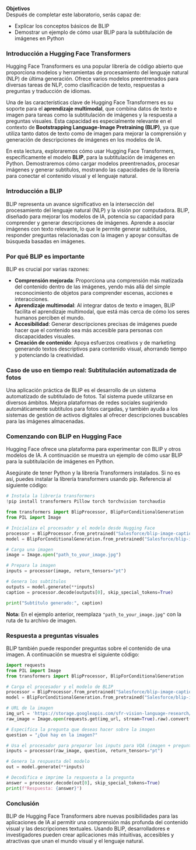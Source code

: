 
**Objetivos**  
Después de completar este laboratorio, serás capaz de:

- Explicar los conceptos básicos de BLIP
- Demostrar un ejemplo de cómo usar BLIP para la subtitulación de imágenes en Python

### **Introducción a Hugging Face Transformers**

Hugging Face Transformers es una popular librería de código abierto que proporciona modelos y herramientas de procesamiento del lenguaje natural (NLP) de última generación. Ofrece varios modelos preentrenados para diversas tareas de NLP, como clasificación de texto, respuestas a preguntas y traducción de idiomas.

Una de las características clave de Hugging Face Transformers es su soporte para el **aprendizaje multimodal**, que combina datos de texto e imagen para tareas como la subtitulación de imágenes y la respuesta a preguntas visuales. Esta capacidad es especialmente relevante en el contexto de **Bootstrapping Language-Image Pretraining (BLIP)**, ya que utiliza tanto datos de texto como de imagen para mejorar la comprensión y generación de descripciones de imágenes en los modelos de IA.

En esta lectura, exploraremos cómo usar Hugging Face Transformers, específicamente el modelo **BLIP**, para la subtitulación de imágenes en Python. Demostraremos cómo cargar modelos preentrenados, procesar imágenes y generar subtítulos, mostrando las capacidades de la librería para conectar el contenido visual y el lenguaje natural.

### **Introducción a BLIP**

BLIP representa un avance significativo en la intersección del procesamiento del lenguaje natural (NLP) y la visión por computadora. BLIP, diseñado para mejorar los modelos de IA, potencia su capacidad para comprender y generar descripciones de imágenes. Aprende a asociar imágenes con texto relevante, lo que le permite generar subtítulos, responder preguntas relacionadas con la imagen y apoyar consultas de búsqueda basadas en imágenes.

### **Por qué BLIP es importante**

BLIP es crucial por varias razones:

- **Comprensión mejorada**: Proporciona una comprensión más matizada del contenido dentro de las imágenes, yendo más allá del simple reconocimiento de objetos para comprender escenas, acciones e interacciones.
- **Aprendizaje multimodal**: Al integrar datos de texto e imagen, BLIP facilita el aprendizaje multimodal, que está más cerca de cómo los seres humanos perciben el mundo.
- **Accesibilidad**: Generar descripciones precisas de imágenes puede hacer que el contenido sea más accesible para personas con discapacidades visuales.
- **Creación de contenido**: Apoya esfuerzos creativos y de marketing generando textos descriptivos para contenido visual, ahorrando tiempo y potenciando la creatividad.

### **Caso de uso en tiempo real: Subtitulación automatizada de fotos**

Una aplicación práctica de BLIP es el desarrollo de un sistema automatizado de subtitulado de fotos. Tal sistema puede utilizarse en diversos ámbitos. Mejora plataformas de redes sociales sugiriendo automáticamente subtítulos para fotos cargadas, y también ayuda a los sistemas de gestión de activos digitales al ofrecer descripciones buscables para las imágenes almacenadas.

### **Comenzando con BLIP en Hugging Face**

Hugging Face ofrece una plataforma para experimentar con BLIP y otros modelos de IA. A continuación se muestra un ejemplo de cómo usar BLIP para la subtitulación de imágenes en Python.

Asegúrate de tener Python y la librería Transformers instalados. Si no es así, puedes instalar la librería transformers usando pip. Referencia al siguiente código:

```python
# Instala la librería transformers
!pip install transformers Pillow torch torchvision torchaudio

from transformers import BlipProcessor, BlipForConditionalGeneration
from PIL import Image

# Inicializa el procesador y el modelo desde Hugging Face
processor = BlipProcessor.from_pretrained("Salesforce/blip-image-captioning-base")
model = BlipForConditionalGeneration.from_pretrained("Salesforce/blip-image-captioning-base")

# Carga una imagen
image = Image.open("path_to_your_image.jpg")

# Prepara la imagen
inputs = processor(image, return_tensors="pt")

# Genera los subtítulos
outputs = model.generate(**inputs)
caption = processor.decode(outputs[0], skip_special_tokens=True)

print("Subtítulo generado:", caption)
```

**Nota:** En el ejemplo anterior, reemplaza `"path_to_your_image.jpg"` con la ruta de tu archivo de imagen.

### **Respuesta a preguntas visuales**

BLIP también puede responder preguntas sobre el contenido de una imagen. A continuación se muestra el siguiente código:

```python
import requests
from PIL import Image
from transformers import BlipProcessor, BlipForConditionalGeneration

# Carga el procesador y el modelo de BLIP
processor = BlipProcessor.from_pretrained("Salesforce/blip-image-captioning-large")
model = BlipForConditionalGeneration.from_pretrained("Salesforce/blip-image-captioning-large")

# URL de la imagen
img_url = 'https://storage.googleapis.com/sfr-vision-language-research/BLIP/demo.jpg'
raw_image = Image.open(requests.get(img_url, stream=True).raw).convert('RGB')

# Especifica la pregunta que deseas hacer sobre la imagen
question = "¿Qué hay en la imagen?"

# Usa el procesador para preparar los inputs para VQA (imagen + pregunta)
inputs = processor(raw_image, question, return_tensors="pt")

# Genera la respuesta del modelo
out = model.generate(**inputs)

# Decodifica e imprime la respuesta a la pregunta
answer = processor.decode(out[0], skip_special_tokens=True)
print(f"Respuesta: {answer}")
```

### **Conclusión**

BLIP de Hugging Face Transformers abre nuevas posibilidades para las aplicaciones de IA al permitir una comprensión más profunda del contenido visual y las descripciones textuales. Usando BLIP, desarrolladores e investigadores pueden crear aplicaciones más intuitivas, accesibles y atractivas que unan el mundo visual y el lenguaje natural.

